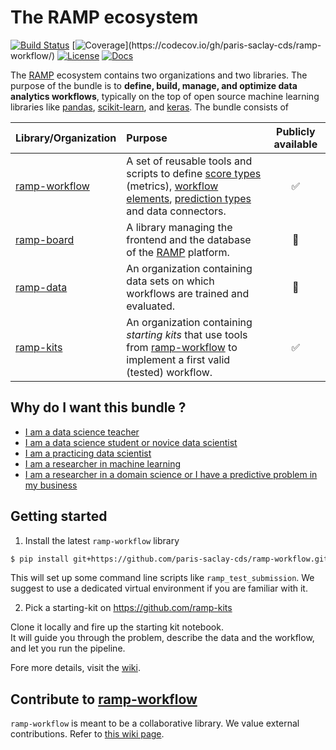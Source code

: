 # The RAMP ecosystem

[![Build Status](https://travis-ci.org/paris-saclay-cds/ramp-workflow.svg?branch=master)](https://travis-ci.org/paris-saclay-cds/ramp-workflow)
[![Coverage](https://codecov.io/gh/paris-saclay-cds/ramp-workflow/branch/master/graphs/badge.svg?)](https://codecov.io/gh/paris-saclay-cds/ramp-workflow/)
[![License](https://img.shields.io/badge/License-BSD%203--Clause-blue.svg)](https://opensource.org/licenses/BSD-3-Clause)
[![Docs](https://img.shields.io/badge/docs-wiki-yellow.svg)](https://github.com/paris-saclay-cds/ramp-workflow/wiki)


The [RAMP][rstudio] ecosystem contains two organizations and two libraries. The purpose of the bundle is to __define, build, manage, and optimize data analytics workflows__, typically on the top of open source machine learning libraries like [pandas](http://pandas.pydata.org), [scikit-learn](http://scikit-learn.org/), and [keras](https://github.com/fchollet/keras). The bundle consists of

| Library/Organization | Purpose | Publicly available |
| :------ | :-----  | :------: |
| [ramp-workflow][rworkflow] | A set of reusable tools and scripts to define [score types](rampwf/score_types) (metrics), [workflow elements](rampwf/workflows), [prediction types](rampwf/prediction_types) and data connectors. | :white_check_mark: |
| [ramp-board][rboard] |  A library managing the frontend and the database of the [RAMP][rstudio] platform. | :no_entry_sign: |
| [ramp-data][rdata] | An organization containing data sets on which workflows are trained and evaluated. | :no_entry_sign: |
| [ramp-kits][rkits] | An organization containing *starting kits* that use tools from [ramp-workflow][rworkflow] to implement a first valid (tested) workflow. | :white_check_mark: |


## Why do I want this bundle ?

- [I am a data science teacher](https://github.com/paris-saclay-cds/ramp-workflow/wiki/I-am-a-data-science-teacher)
- [I am a data science student or novice data scientist](https://github.com/paris-saclay-cds/ramp-workflow/wiki/I-am-a-data-science-student)
- [I am a practicing data scientist](https://github.com/paris-saclay-cds/ramp-workflow/wiki/I-am-a-practicing-data-scientist)
- [I am a researcher in machine learning](https://github.com/paris-saclay-cds/ramp-workflow/wiki/I-am-a-machine-learning-researcher)
- [I am a researcher in a domain science or I have a predictive problem in my business](https://github.com/paris-saclay-cds/ramp-workflow/wiki/I-am-a-researcher-in-a-domain-science)

## Getting started

1. Install the latest `ramp-workflow` library 

```bash
$ pip install git+https://github.com/paris-saclay-cds/ramp-workflow.git
```

This will set up some command line scripts like `ramp_test_submission`.
We suggest to use a dedicated virtual environment if you are familiar with it.

2. Pick a starting-kit on <https://github.com/ramp-kits>

Clone it locally and fire up the starting kit notebook.  
It will guide you through the problem, describe the data and the workflow, and let you run the pipeline.

Fore more details, visit the [wiki](https://github.com/paris-saclay-cds/ramp-workflow/wiki).

## Contribute to [ramp-workflow][rworkflow]

`ramp-workflow` is meant to be a collaborative library. We value external contributions. 
Refer to [this wiki page](https://github.com/paris-saclay-cds/ramp-workflow/wiki/Contribute-to-ramp-workflow).

<!-- RAMP studio -->
[rstudio]: http://www.ramp.studio "RAMP main website"
[email]: mailto:admin@ramp.studio "Mailto: admin@ramp.studio"
[signup]: http://www.ramp.studio/sign-up "RAMP sign-up page"
[problems]: http://www.ramp.studio/problems "List of past RAMP challenges"
[themes]: http://www.ramp.studio/data_science_themes "Data science themes"
[domains]: http://www.ramp.studio/data_domains "Data domains"

<!-- git repos -->
[rworkflow]: https://github.com/paris-saclay-cds/ramp-workflow "Define RAMP score, workflow and CV scheme"
[rboard]: https://github.com/paris-saclay-cds/ramp-board "RAMP frontend library"
[rdata]: https://github.com/ramp-data "Organization for RAMP open data sets"
[rkits]: https://github.com/ramp-kits "Organization for RAMP starting kits"

